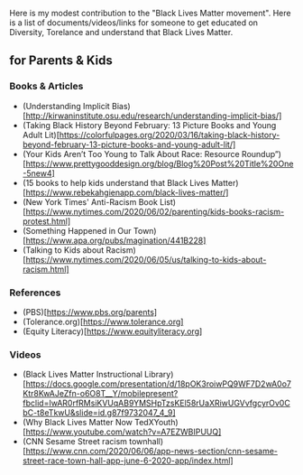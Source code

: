 Here is my modest contribution to the "Black Lives Matter movement". Here is a list of documents/videos/links for someone to get educated on Diversity, Torelance and understand that Black Lives Matter.


## for Parents & Kids

### Books & Articles

- (Understanding Implicit Bias)[http://kirwaninstitute.osu.edu/research/understanding-implicit-bias/]
- (Taking Black History Beyond February: 13 Picture Books and Young Adult Lit)[https://colorfulpages.org/2020/03/16/taking-black-history-beyond-february-13-picture-books-and-young-adult-lit/]
- (Your Kids Aren’t Too Young to Talk About Race: Resource Roundup”)[https://www.prettygooddesign.org/blog/Blog%20Post%20Title%20One-5new4]
- (15 books to help kids understand that Black Lives Matter)[https://www.rebekahgienapp.com/black-lives-matter/]
- (New York Times' Anti-Racism Book List)[https://www.nytimes.com/2020/06/02/parenting/kids-books-racism-protest.html]
- (Something Happened in Our Town)[https://www.apa.org/pubs/magination/441B228]
- (Talking to Kids about Racism)[https://www.nytimes.com/2020/06/05/us/talking-to-kids-about-racism.html]

### References

- (PBS)[https://www.pbs.org/parents]
- (Tolerance.org)[https://www.tolerance.org]
- (Equity Literacy)[https://www.equityliteracy.org]

### Videos

- (Black Lives Matter Instructional Library)[https://docs.google.com/presentation/d/18pOK3roiwPQ9WF7D2wA0o7Ktr8KwAJeZfn-o6O8T__Y/mobilepresent?fbclid=IwAR0rfRMsiKVUqAB9YMSHpTzsKEl58rUaXRiwUGVvfgcyrOv0CbC-t8eTkwU&slide=id.g87f9732047_4_9]
- (Why Black Lives Matter Now TedXYouth)[https://www.youtube.com/watch?v=A7EZWBIPUUQ]
- (CNN Sesame Street racism townhall)[https://www.cnn.com/2020/06/06/app-news-section/cnn-sesame-street-race-town-hall-app-june-6-2020-app/index.html]



